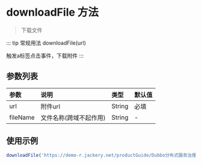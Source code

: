 # downloadFile 方法
> 下载文件

::: tip 常规用法
downloadFile(url)

触发a标签点击事件，下载附件
:::


## 参数列表
| 参数          | 说明                 | 类型     | 默认值   |
| :------------- |:-----------------| :--------| :--------|
| url         | 附件url     | String       | 必填      |
| fileName         |  文件名称(跨域不起作用)    | String      | -     |

## 使用示例
```js
downloadFile('https://demo-r.jackery.net/productGuide/Dubbo分布式服务治理实战.pdf');
```

